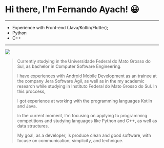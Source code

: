 # Hi there, I'm Fernando Ayach! 😀
---
 - Experience with Front-end (Java/Kotlin/Flutter);
 - Python
 - C++
---
![](https://github.com/FernandoAyach/FernandoAyach/blob/main/BannerparaLinkedinTecnologia(1).jpg?raw=true)
> Currently studying in the Universidade Federal do Mato Grosso do Sul, as bachelor in Computer Software Engineering.
>
> I have experiences with Android Mobile Development as an trainee at the company Jera Software Ágil, 
> as well as in the my academic research while studying in Instituto Federal do Mato Grosso do Sul. In this proccess, 
>
> I got experience at working with the programming languages Kotlin and Java. 
>
> In the current moment, I'm focusing on applying to programming competitions and studying languages like Python and C++, 
> as well as data structures.
>
> My goal, as a developer, is produce clean and good software, with focuse on communication, simplicity, and technique.
